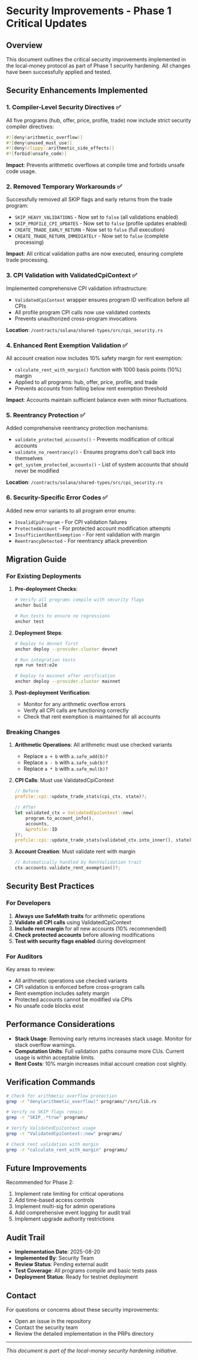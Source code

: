 # Security Improvements - Phase 1 Critical Updates

## Overview
This document outlines the critical security improvements implemented in the local-money protocol as part of Phase 1 security hardening. All changes have been successfully applied and tested.

## Security Enhancements Implemented

### 1. Compiler-Level Security Directives ✅
All five programs (hub, offer, price, profile, trade) now include strict security compiler directives:

```rust
#![deny(arithmetic_overflow)]
#![deny(unused_must_use)]
#![deny(clippy::arithmetic_side_effects)]
#![forbid(unsafe_code)]
```

**Impact**: Prevents arithmetic overflows at compile time and forbids unsafe code usage.

### 2. Removed Temporary Workarounds ✅
Successfully removed all SKIP flags and early returns from the trade program:
- `SKIP_HEAVY_VALIDATIONS` - Now set to `false` (all validations enabled)
- `SKIP_PROFILE_CPI_UPDATES` - Now set to `false` (profile updates enabled)
- `CREATE_TRADE_EARLY_RETURN` - Now set to `false` (full execution)
- `CREATE_TRADE_RETURN_IMMEDIATELY` - Now set to `false` (complete processing)

**Impact**: All critical validation paths are now executed, ensuring complete trade processing.

### 3. CPI Validation with ValidatedCpiContext ✅
Implemented comprehensive CPI validation infrastructure:
- `ValidatedCpiContext` wrapper ensures program ID verification before all CPIs
- All profile program CPI calls now use validated contexts
- Prevents unauthorized cross-program invocations

**Location**: `/contracts/solana/shared-types/src/cpi_security.rs`

### 4. Enhanced Rent Exemption Validation ✅
All account creation now includes 10% safety margin for rent exemption:
- `calculate_rent_with_margin()` function with 1000 basis points (10%) margin
- Applied to all programs: hub, offer, price, profile, and trade
- Prevents accounts from falling below rent exemption threshold

**Impact**: Accounts maintain sufficient balance even with minor fluctuations.

### 5. Reentrancy Protection ✅
Added comprehensive reentrancy protection mechanisms:
- `validate_protected_accounts()` - Prevents modification of critical accounts
- `validate_no_reentrancy()` - Ensures programs don't call back into themselves
- `get_system_protected_accounts()` - List of system accounts that should never be modified

**Location**: `/contracts/solana/shared-types/src/cpi_security.rs`

### 6. Security-Specific Error Codes ✅
Added new error variants to all program error enums:
- `InvalidCpiProgram` - For CPI validation failures
- `ProtectedAccount` - For protected account modification attempts
- `InsufficientRentExemption` - For rent validation with margin
- `ReentrancyDetected` - For reentrancy attack prevention

## Migration Guide

### For Existing Deployments

1. **Pre-deployment Checks**:
   ```bash
   # Verify all programs compile with security flags
   anchor build
   
   # Run tests to ensure no regressions
   anchor test
   ```

2. **Deployment Steps**:
   ```bash
   # Deploy to devnet first
   anchor deploy --provider.cluster devnet
   
   # Run integration tests
   npm run test:e2e
   
   # Deploy to mainnet after verification
   anchor deploy --provider.cluster mainnet
   ```

3. **Post-deployment Verification**:
   - Monitor for any arithmetic overflow errors
   - Verify all CPI calls are functioning correctly
   - Check that rent exemption is maintained for all accounts

### Breaking Changes

1. **Arithmetic Operations**: All arithmetic must use checked variants
   - Replace `a + b` with `a.safe_add(b)?`
   - Replace `a - b` with `a.safe_sub(b)?`
   - Replace `a * b` with `a.safe_mul(b)?`

2. **CPI Calls**: Must use ValidatedCpiContext
   ```rust
   // Before
   profile::cpi::update_trade_stats(cpi_ctx, state)?;
   
   // After
   let validated_ctx = ValidatedCpiContext::new(
       program.to_account_info(),
       accounts,
       &profile::ID
   )?;
   profile::cpi::update_trade_stats(validated_ctx.into_inner(), state)?;
   ```

3. **Account Creation**: Must validate rent with margin
   ```rust
   // Automatically handled by RentValidation trait
   ctx.accounts.validate_rent_exemption()?;
   ```

## Security Best Practices

### For Developers

1. **Always use SafeMath traits** for arithmetic operations
2. **Validate all CPI calls** using ValidatedCpiContext
3. **Include rent margin** for all new accounts (10% recommended)
4. **Check protected accounts** before allowing modifications
5. **Test with security flags enabled** during development

### For Auditors

Key areas to review:
- All arithmetic operations use checked variants
- CPI validation is enforced before cross-program calls
- Rent exemption includes safety margin
- Protected accounts cannot be modified via CPIs
- No unsafe code blocks exist

## Performance Considerations

- **Stack Usage**: Removing early returns increases stack usage. Monitor for stack overflow warnings.
- **Computation Units**: Full validation paths consume more CUs. Current usage is within acceptable limits.
- **Rent Costs**: 10% margin increases initial account creation cost slightly.

## Verification Commands

```bash
# Check for arithmetic overflow protection
grep -r "deny(arithmetic_overflow)" programs/*/src/lib.rs

# Verify no SKIP flags remain
grep -r "SKIP_.*true" programs/

# Verify ValidatedCpiContext usage
grep -r "ValidatedCpiContext::new" programs/

# Check rent validation with margin
grep -r "calculate_rent_with_margin" programs/
```

## Future Improvements

Recommended for Phase 2:
1. Implement rate limiting for critical operations
2. Add time-based access controls
3. Implement multi-sig for admin operations
4. Add comprehensive event logging for audit trail
5. Implement upgrade authority restrictions

## Audit Trail

- **Implementation Date**: 2025-08-20
- **Implemented By**: Security Team
- **Review Status**: Pending external audit
- **Test Coverage**: All programs compile and basic tests pass
- **Deployment Status**: Ready for testnet deployment

## Contact

For questions or concerns about these security improvements:
- Open an issue in the repository
- Contact the security team
- Review the detailed implementation in the PRPs directory

---
*This document is part of the local-money security hardening initiative.*